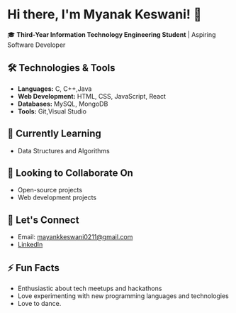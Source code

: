 # Hi there, I'm Myanak Keswani! 👋

🎓 **Third-Year Information Technology Engineering Student** | Aspiring Software Developer

## 🛠️ Technologies & Tools
- **Languages:** C, C++,Java
- **Web Development:** HTML, CSS, JavaScript, React
- **Databases:** MySQL, MongoDB
- **Tools:** Git,Visual Studio

## 🌱 Currently Learning
- Data Structures and Algorithms

## 👯 Looking to Collaborate On
- Open-source projects
- Web development projects

## 💬 Let's Connect
- Email: mayankkeswani0211@gmail.com
- [LinkedIn](https://www.linkedin.com/in/mayank-keswani-247475233/)

## ⚡ Fun Facts
- Enthusiastic about tech meetups and hackathons
- Love experimenting with new programming languages and technologies
- Love to dance. 
